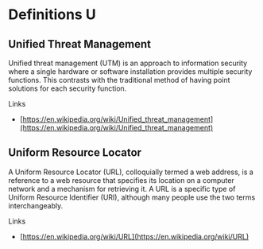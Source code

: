 # Definitions U

## Unified Threat Management
Unified threat management (UTM) is an approach to information security where a single hardware or software installation provides multiple security functions.
This contrasts with the traditional method of having point solutions for each security function.

Links
- [https://en.wikipedia.org/wiki/Unified_threat_management](https://en.wikipedia.org/wiki/Unified_threat_management)
 
## Uniform Resource Locator
A Uniform Resource Locator (URL), colloquially termed a web address, is a reference to a web resource that specifies its location on a computer network and a mechanism for retrieving it.
A URL is a specific type of Uniform Resource Identifier (URI), although many people use the two terms interchangeably.

Links
- [https://en.wikipedia.org/wiki/URL](https://en.wikipedia.org/wiki/URL)
